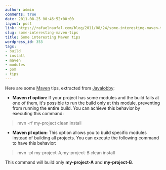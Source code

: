 ```yaml
---
author: admin
comments: true
date: 2011-08-25 00:46:52+00:00
layout: post
link: https://rafaelnaufal.com/blog/2011/08/24/some-interesting-maven-tips/
slug: some-interesting-maven-tips
title: Some interesting Maven tips
wordpress_id: 353
tags:
- build
- install
- maven
- modules
- pom
- tips
---
```


Here are some [Maven](http://maven.apache.org/) tips, extracted from [Javalobby](http://java.dzone.com/articles/5-maven-tips):



	
  * **Maven rf option:** If your project has some modules and the build fails at one of them, it's possible to run the build only at this module, preventing from running the entire build. You can achieve this behavior by executing this command:




<blockquote>mvn -rf my-project clean install</blockquote>



	
  * **Maven pl option:** This option allows you to build specific modules instead of building all projects. You can execute the following command to have this behavior:




<blockquote>mvn -pl my-project-A,my-project-B clean install</blockquote>



This command will build only **my-project-A** and **my-project-B**.


